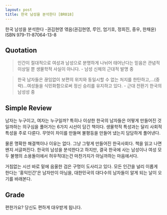 ```yaml
---
layout: post
title: 한국 남성을 분석한다 [BR018]
---
```


한국 남성을 분석한다
-권김현영 엮음(권김현영, 루인, 엄기호, 정희진, 중우, 한채윤)
ISBN 979-11-87064-13-8

## Quotation <i class="fa fa-quote-left" aria-hidden="true"></i>

>인간이 절대적으로 여성과 남성으로 분명하게 나뉘어 태어난다는 믿음은 관념적 이상일 뿐 생물학적 사실이 아니다. - 남성 신체의 근대적 발명 중

>한국 남자들은 끊임없이 보편의 위치와 동일시할 수 없는 처지를 한탄하고,...(중략)...여성들을 식민화함으로써 정신 승리를 유지하고 있다. - 근대 전환기 한국의 남성성 중

## Simple Review <i class="fa fa-comment" aria-hidden="true"></i>

<span class="drop">남</span>자는 누구이고, 여자는 누구일까? 특히나 이상한 한국의 남자들은 어떻게 만들어진 것일까하는 의구심을 풀어가는 6가지 시선이 담긴 책이다. 생물학적 특성과는 달리 사회적 특성을 주로 다룬다. 무엇이 차이를 만들며 불평등을 만들어 냈는지 담담하게 풀어낸다. 

물론 명확한 해결책이나 이유는 없다. 그냥 그렇게 만들어진 한국사회다. 책을 읽고 나면 왠지 서글퍼진다. 한국의 남성을 분석한다고 하지만, 결국 한국에 사는 남성이나 여성 모두 불행의 소용돌이에서 허우적대는건 마찬가지가 아닐까하는 마음에서다.

거침없는 시선 바로 밑에 음울한 검은 구멍이 도사리고 있다. <span class="em">모든 인간을 널리 이롭게 한다는 '홍익인간'은 남자만이 아님을, 대한민국의 대다수의 남자들이 알게 되는 날이 오기를 바래본다.</span>

## Grade <i class="fa fa-paragraph" aria-hidden="true"></i>

<i class="fa fa-star" aria-hidden="true"></i>
<i class="fa fa-star" aria-hidden="true"></i>
<i class="fa fa-star" aria-hidden="true"></i>
<!-- <i class="fa fa-star-o" aria-hidden="true"></i> -->
<!-- <i class="fa fa-star-half-o" aria-hidden="true"></i> -->
<!-- <i class="fa fa-star-o" aria-hidden="true"></i> -->
<i class="fa fa-star-o" aria-hidden="true"></i>
<i class="fa fa-star-o" aria-hidden="true"></i>

편한가요? 당신도 편하게 대우받게 됩니다.